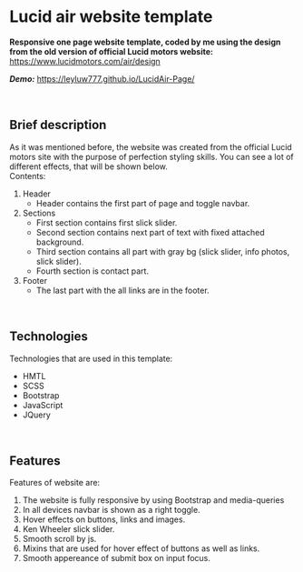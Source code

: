 # Lucid air website template

**Responsive one page website template, coded by me using the design from the old version of official Lucid motors website:** https://www.lucidmotors.com/air/design

***Demo:*** https://leyluw777.github.io/LucidAir-Page/

<br /> 

## Brief description
As it was mentioned before, the website was created from the official Lucid motors site with the purpose of perfection styling skills. You can see a lot of different effects, that will be shown below. <br/>
Contents: 
1. Header <br/>
   - Header contains the first part of page and toggle navbar.
2. Sections <br/>
   - First section contains first slick slider. <br/> 
   - Second section contains next part of text with fixed attached background. <br/>
   - Third section contains all part with gray bg (slick slider, info photos, slick slider). <br/>
   - Fourth section is contact part. <br/>
3. Footer <br/>
   - The last part with the all links are in the footer.<br/>
   
<br />

## Technologies
Technologies that are used in this template: 
* HMTL
* SCSS
* Bootstrap
* JavaScript
* JQuery

<br />

## Features
Features of website are:
1. The website is fully responsive by using Bootstrap and media-queries 
2. In all devices navbar is shown as a right toggle.
3. Hover effects on buttons, links and images.
4. Ken Wheeler slick slider.
5. Smooth scroll by js.
6. Mixins that are used for hover effect of buttons as well as links.
7. Smooth appereance of submit box on input focus. 

